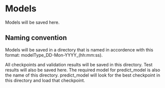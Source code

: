 # Models

Models will be saved here.

## Naming convention
Models will be saved in a directory that is named 
in accordence with this format: modelType_DD-Mon-YYYY_(hh:mm:ss).

All checkpoints and validation results will be saved in this directory. 
Test results will also be saved here. The required model for predict_model 
is also the name of this directory. predict_model will look for the best
checkpoint in this directory and load that checkpoint. 